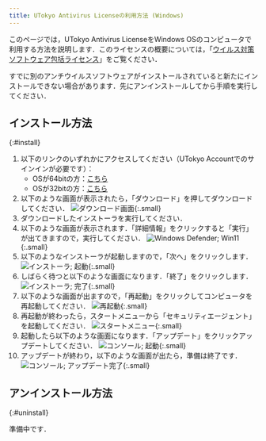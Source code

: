 ```yaml
---
title: UTokyo Antivirus Licenseの利用方法 (Windows)
---
```


このページでは，UTokyo Antivirus LicenseをWindows OSのコンピュータで利用する方法を説明します．このライセンスの概要については，「[ウイルス対策ソフトウェア包括ライセンス](..)」をご覧ください．

すでに別のアンチウイルスソフトウェアがインストールされていると新たにインストールできない場合があります．先にアンインストールしてから手順を実行してください．

## インストール方法
{:#install}

1. 以下のリンクのいずれかにアクセスしてください（UTokyo Accountでのサインインが必要です）：
    * OSが64bitの方：[こちら](https://univtokyo.sharepoint.com/:u:/s/antivirus/EZGMnsqLZgFGr5_6nzxbv9MBoFN4X4A4-Q5MBEKMqHOZBg)
    * OSが32bitの方：[こちら](https://univtokyo.sharepoint.com/:u:/s/antivirus/EfPjx719Te5BjSbDxxx4OgwB4oZXtrD13r3gT-s0sqCpoA)
1. 以下のような画面が表示されたら，「ダウンロード」を押してダウンロードしてください． ![ダウンロード画面](1_download.png){:.small}
1. ダウンロードしたインストーラを実行してください．
1. 以下のような画面が表示されます．「詳細情報」をクリックすると「実行」が出てきますので，実行してください．
![Windows Defender; Win11](2_defender.png){:.small}
1. 以下のようなインストーラが起動しますので，「次へ」をクリックします．
![インストーラ; 起動](3_installer_start.png){:.small}
1. しばらく待つと以下のような画面になります．「終了」をクリックします．
![インストーラ; 完了](4_installer_end.png){:.small}
1. 以下のような画面が出ますので，「再起動」をクリックしてコンピュータを再起動してください．
![再起動](5_restart.png){:.small}
1. 再起動が終わったら，スタートメニューから「セキュリティエージェント」を起動してください．
![スタートメニュー](6_start_menu.png){:.small}
1. 起動したら以下のような画面になります．「アップデート」をクリックアップデートしてください．
![コンソール; 起動](7_console_start.png){:.small}
1. アップデートが終わり，以下のような画面が出たら，準備は終了です．
![コンソール; アップデート完了](8_console_end.png){:.small}

## アンインストール方法
{:#uninstall}

準備中です．
